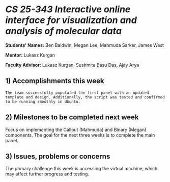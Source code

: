 # *CS 25-343 Interactive online interface for visualization and analysis of molecular data*

**Students' Names:** Ben Baldwin, Megan Lee, Mahmuda Sarker, James West

**Mentor:**
Lukasz Kurgan

**Faculty Advisor:**
Lukasz Kurgan, Sushmita Basu Das, Ajay Arya

## 1) Accomplishments this week ##
    The team successfully populated the first panel with an updated template and design. Additionally, the script was tested and confirmed to be running smoothly in Ubuntu.

## 2) Milestones to be completed next week ##
   Focus on implementing the Callout (Mahmuda) and Binary (Megan) components. The goal for the next three weeks is to complete the main panel.

## 3) Issues, problems or concerns ##
   The primary challenge this week is accessing the virtual machine, which may affect further progress and testing.
